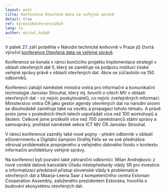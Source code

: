 ```yaml
---
layout: post
title: Konference Otevřená data ve veřejné správě
detail: true
ref: VýročníKonference2019
lang: cs
author: michal_kubáň
---
```


V pátek 27. září proběhla v Národní technické knihovně v Praze již čtvrtá
výroční [konference Otevřená data ve veřejné správě](https://opendata.gov.cz/edu:konference:2019).

<!--more-->

Konference se konala v rámci končícího projektu Implementace strategií v
oblasti otevřených dat II, který se zaměřuje na podporu institucí české
veřejné správy právě v oblasti otevřených dat. Akce se zúčastnilo na 150
odborníků.

Konferenci zahájil náměstek ministra vnitra pro informační a komunikační
technologie Jaroslav Strouhal, který mj. hovořil o cílech MV v oblasti
otevřených dat - co nejvíc poskytovatelů, co nejvíc zveřejněných informací.
Ministerstvo vnitra ČR jako gestor agendy otevřených dat na národní úrovni
se dlouhodobě zaměřuje také na osvětu a propagaci tohoto tématu. A právě
proto jsme v posledních třech letech uspořádali více než 100 workshopů
a školení. Celkově jsme proškolili více než 700 zaměstnanců státní správy
a samosprávy, prohlásil náměstek sekce ICT MV ČR Jaroslav Strouhal.

V rámci konference zazněly také nové pojmy - přední odborník v oblasti
eGovernmentu a Digitální šampion Ondřej Felix se ve své přednášce věnoval
problematice propojeného a veřejného datového fondu v kontextu informační
architektury veřejné správy.

Na konferenci byli pozváni také zahraniční odborníci. Milan Andrejkovic z
nově vzniklé datové kanceláře Úřadu místopředsedy vlády SR pro investice
a informatizaci představil přístup slovenské vlády k problematice otevřených
dat a Maarja-Leena Saar z kompetenčního centra Estonian Cooperation Assembly,
založeného prezidentem Estonska, hovořila o budování ekosystému otevřených dat.

